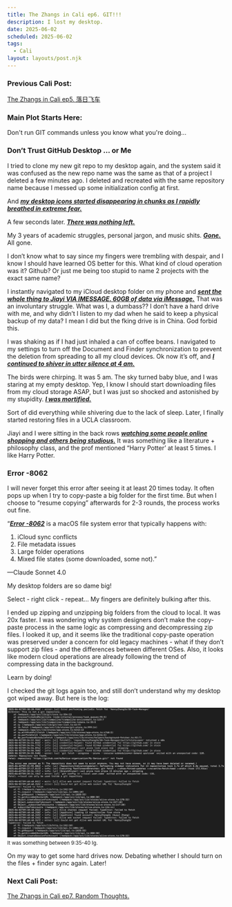 ```yaml
---
title: The Zhangs in Cali ep6. GIT!!!
description: I lost my desktop.
date: 2025-06-02
scheduled: 2025-06-02
tags:
  - Cali
layout: layouts/post.njk
---
```


<h3>Previous Cali Post:</h3>
<a href="{{ '/posts/calistoryep5/' | url }}">The Zhangs in Cali ep5. 落日飞车</a>

<h3>Main Plot Starts Here:</h3>

Don't run GIT commands unless you know what you're doing...

<h3>Don’t Trust GitHub Desktop … or Me</h3>

I tried to clone my new git repo to my desktop again, and the system said it was confused as the new repo name was the same as that of a project I deleted a few minutes ago. I deleted and recreated with the same repository name because I messed up some initialization config at first.

And ***<u>my desktop icons started disappearing in chunks as I rapidly breathed in extreme fear.***</u>

A few seconds later. ***<u>There was nothing left.***</u>

My 3 years of academic struggles, personal jargon, and music shits. ***<u>Gone.***</u> All gone.

I don’t know what to say since my fingers were trembling with despair, and I know I should have learned OS better for this. What kind of cloud operation was it? Github? Or just me being too stupid to name 2 projects with the exact same name?

I instantly navigated to my iCloud desktop folder on my phone and ***<u>sent the whole thing to Jiayi VIA IMESSAGE. 60GB of data via iMessage.***</u> That was an involuntary struggle. What was I, a dumbass?? I don’t have a hard drive with me, and why didn’t I listen to my dad when he said to keep a physical backup of my data? I mean I did but the fking drive is in China. God forbid this.

I was shaking as if I had just inhaled a can of coffee beans. I navigated to my settings to turn off the Document and Finder synchronization to prevent the deletion from spreading to all my cloud devices. Ok now it’s off, and ***<u>I continued to shiver in utter silence at 4 am.***</u>

The birds were chirping. It was 5 am. The sky turned baby blue, and I was staring at my empty desktop. Yep, I know I should start downloading files from my cloud storage ASAP, but I was just so shocked and astonished by my stupidity. ***<u>I was mortified.***</u>

Sort of did everything while shivering due to the lack of sleep. Later, I finally started restoring files in a UCLA classroom.

Jiayi and I were sitting in the back rows ***<u>watching some people online shopping and others being studious.***</u> It was something like a literature + philosophy class, and the prof mentioned “Harry Potter’ at least 5 times. I like Harry Potter.

<h3>Error -8062</h3>

I will never forget this error after seeing it at least 20 times today. It often pops up when I try to copy-paste a big folder for the first time. But when I choose to “resume copying” afterwards for 2-3 rounds, the process works out fine.

“***<u>Error -8062***</u> is a macOS file system error that typically happens with:
1. iCloud sync conflicts
2. File metadata issues
3. Large folder operations
4. Mixed file states (some downloaded, some not).”

—Claude Sonnet 4.0

My desktop folders are so dame big!

Select - right click - repeat… My fingers are definitely bulking after this.

I ended up zipping and unzipping big folders from the cloud to local. It was 20x faster. I was wondering why system designers don’t make the copy-paste process in the same logic as compressing and decompressing zip files. I looked it up, and it seems like the traditional copy-paste operation was preserved under a concern for old legacy machines - what if they don’t support zip files - and the differences between different OSes. Also, it looks like modern cloud operations are already following the trend of compressing data in the background.

Learn by doing!

I checked the git logs again too, and still don’t understand why my desktop got wiped away. But here is the log:

![Git log](/img/blog4.0/git-log.png)
<small>It was something between 9:35-40 Ig.</small>

On my way to get some hard drives now. Debating whether I should turn on the files + finder sync again. Later!

<h3>Next Cali Post:</h3>
<a href="{{ '/posts/calistoryep7/' | url }}">The Zhangs in Cali ep7. Random Thoughts.</a>

